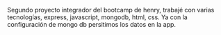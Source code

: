 Segundo proyecto integrador del bootcamp de henry, trabajé con varias tecnologías, express, javascript, mongodb, html, css. Ya con la configuración de mongo db persitimos los datos en la app. 
